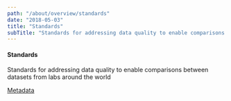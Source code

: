 ```yaml
---
path: "/about/overview/standards"
date: "2018-05-03"
title: "Standards"
subTitle: "Standards for addressing data quality to enable comparisons between datasets from labs around the world"
---
```


#### Standards

Standards for addressing data quality to enable comparisons between datasets from labs around the world

[Metadata](/learn/metadata/metadata-dictionary)

